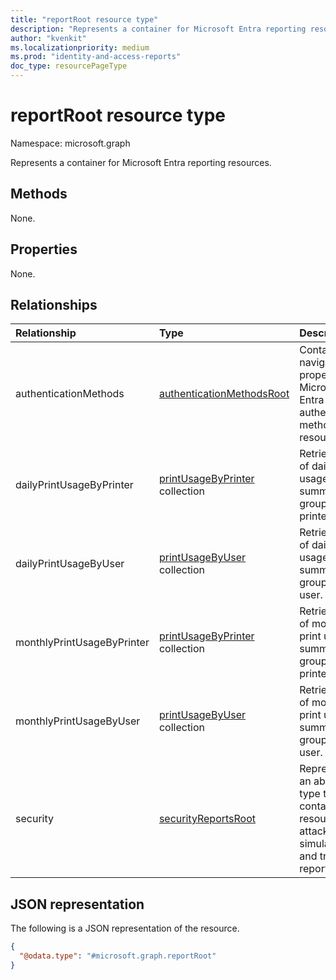 ```yaml
---
title: "reportRoot resource type"
description: "Represents a container for Microsoft Entra reporting resources."
author: "kvenkit"
ms.localizationpriority: medium
ms.prod: "identity-and-access-reports"
doc_type: resourcePageType
---
```


# reportRoot resource type

Namespace: microsoft.graph

Represents a container for Microsoft Entra reporting resources.

## Methods

None.

## Properties

None.

## Relationships

| Relationship            | Type                                                                          | Description                                                        |
|:------------------------|:------------------------------------------------------------------------------|:-------------------------------------------------------------------|
| authenticationMethods   | [authenticationMethodsRoot](../resources/authenticationmethodsroot.md)                            | Container for navigation properties for Microsoft Entra authentication methods resources.                                  |
| dailyPrintUsageByPrinter | [printUsageByPrinter](../resources/printusagebyprinter.md) collection | Retrieve a list of daily print usage summaries, grouped by printer. | 
| dailyPrintUsageByUser | [printUsageByUser](../resources/printusagebyuser.md) collection | Retrieve a list of daily print usage summaries, grouped by user. |
| monthlyPrintUsageByPrinter | [printUsageByPrinter](../resources/printusagebyprinter.md) collection | Retrieve a list of monthly print usage summaries, grouped by printer. |
| monthlyPrintUsageByUser | [printUsageByUser](../resources/printusagebyuser.md) collection | Retrieve a list of monthly print usage summaries, grouped by user. |
| security | [securityReportsRoot](../resources/securityreportsroot.md) | Represents an abstract type that contains resources for attack simulation and training reports.  |

## JSON representation

The following is a JSON representation of the resource.

<!-- {
  "blockType": "resource",
  "@odata.type": "microsoft.graph.reportRoot",
  "openType": false
}
-->
``` json
{
  "@odata.type": "#microsoft.graph.reportRoot"
}
```
